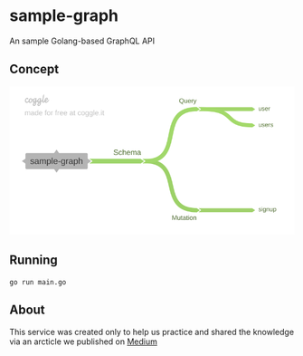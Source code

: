# sample-graph

An sample Golang-based GraphQL API

## Concept

![diagram](.assets/diagram.png)

## Running

```shell
go run main.go
```

## About

This service was created only to help us practice and shared the knowledge via an arcticle we published on [Medium](https://medium.com/artemis-tech/getting-started-with-graphql-golang-in-5-minutes-42476beadf7b)
